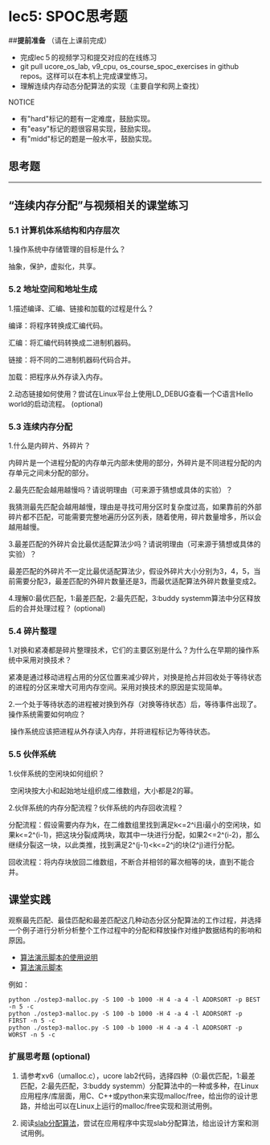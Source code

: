 # lec5: SPOC思考题

##**提前准备**
（请在上课前完成）

- 完成lec５的视频学习和提交对应的在线练习
- git pull ucore_os_lab, v9_cpu, os_course_spoc_exercises in github repos。这样可以在本机上完成课堂练习。
- 理解连续内存动态分配算法的实现（主要自学和网上查找）

NOTICE
- 有"hard"标记的题有一定难度，鼓励实现。
- 有"easy"标记的题很容易实现，鼓励实现。
- 有"midd"标记的题是一般水平，鼓励实现。


## 思考题
---

## “连续内存分配”与视频相关的课堂练习

### 5.1 计算机体系结构和内存层次

1.操作系统中存储管理的目标是什么？

抽象，保护，虚拟化，共享。


### 5.2 地址空间和地址生成
1.描述编译、汇编、链接和加载的过程是什么？

编译：将程序转换成汇编代码。

汇编：将汇编代码转换成二进制机器码。

链接：将不同的二进制机器码代码合并。

加载：把程序从外存读入内存。

2.动态链接如何使用？尝试在Linux平台上使用LD_DEBUG查看一个C语言Hello world的启动流程。  (optional)



### 5.3 连续内存分配
1.什么是内碎片、外碎片？

​	内碎片是一个进程分配的内存单元内部未使用的部分，外碎片是不同进程分配的内存单元之间未分配的部分。

2.最先匹配会越用越慢吗？请说明理由（可来源于猜想或具体的实验）？

​	我猜测最先匹配会越用越慢，理由是寻找可用分区时复杂度过高，如果靠前的外部碎片都不匹配，可能需要完整地遍历分区列表，随着使用，碎片数量增多，所以会越用越慢。

3.最差匹配的外碎片会比最优适配算法少吗？请说明理由（可来源于猜想或具体的实验）？

​	最差匹配的外碎片不一定比最优适配算法少，假设外碎片大小分别为3，4，5，当前需要分配3，最差匹配的外碎片数量还是3，而最优适配算法外碎片数量变成2。

4.理解0:最优匹配，1:最差匹配，2:最先匹配，3:buddy systemm算法中分区释放后的合并处理过程？ (optional)


### 5.4 碎片整理
1.对换和紧凑都是碎片整理技术，它们的主要区别是什么？为什么在早期的操作系统中采用对换技术？

​	紧凑是通过移动进程占用的分区位置来减少碎片，对换是抢占并回收处于等待状态的进程的分区来增大可用内存空间。采用对换技术的原因是实现简单。

2.一个处于等待状态的进程被对换到外存（对换等待状态）后，等待事件出现了。操作系统需要如何响应？

​	操作系统应该把进程从外存读入内存，并将进程标记为等待状态。

### 5.5 伙伴系统
1.伙伴系统的空闲块如何组织？

​	空闲块按大小和起始地址组织成二维数组，大小都是2的幂。

2.伙伴系统的内存分配流程？伙伴系统的内存回收流程？

​	分配流程：假设需要内存为k，在二维数组里找到满足k<=2^i且i最小的空闲块，如果k<=2^(i-1)，把这块分裂成两块，取其中一块进行分配，如果2<=2^(i-2)，那么继续分裂这一块，以此类推，找到满足2^(j-1)<k<=2^j的块(2^j)进行分配。

​	回收流程：将内存块放回二维数组，不断合并相邻的幂次相等的块，直到不能合并。

## 课堂实践

观察最先匹配、最佳匹配和最差匹配这几种动态分区分配算法的工作过程，并选择一个例子进行分析分析整个工作过程中的分配和释放操作对维护数据结构的影响和原因。

  * [算法演示脚本的使用说明](https://github.com/chyyuu/os_tutorial_lab/blob/master/ostep/ostep3-malloc.md)
  * [算法演示脚本](https://github.com/chyyuu/os_tutorial_lab/blob/master/ostep/ostep3-malloc.py)

例如：
```
python ./ostep3-malloc.py -S 100 -b 1000 -H 4 -a 4 -l ADDRSORT -p BEST -n 5 -c
python ./ostep3-malloc.py -S 100 -b 1000 -H 4 -a 4 -l ADDRSORT -p FIRST -n 5 -c
python ./ostep3-malloc.py -S 100 -b 1000 -H 4 -a 4 -l ADDRSORT -p WORST -n 5 -c
```

### 扩展思考题 (optional)

1. 请参考xv6（umalloc.c），ucore lab2代码，选择四种（0:最优匹配，1:最差匹配，2:最先匹配，3:buddy systemm）分配算法中的一种或多种，在Linux应用程序/库层面，用C、C++或python来实现malloc/free，给出你的设计思路，并给出可以在Linux上运行的malloc/free实现和测试用例。


2. 阅读[slab分配算法](http://en.wikipedia.org/wiki/Slab_allocation)，尝试在应用程序中实现slab分配算法，给出设计方案和测试用例。
